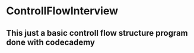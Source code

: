 # ControllFlowInterview

## This just a basic controll flow structure program done with codecademy

